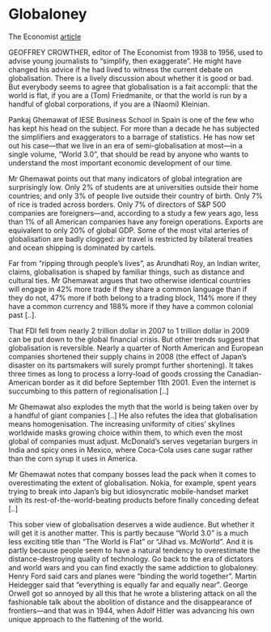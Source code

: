 # Globaloney

The Economist [article](http://www.economist.com/node/18584204?story_id=18584204)

GEOFFREY CROWTHER, editor of The Economist from 1938 to 1956, used to
advise young journalists to “simplify, then exaggerate”. He might have
changed his advice if he had lived to witness the current debate on
globalisation. There is a lively discussion about whether it is good
or bad. But everybody seems to agree that globalisation is a fait
accompli: that the world is flat, if you are a (Tom) Friedmanite, or
that the world is run by a handful of global corporations, if you are
a (Naomi) Kleinian.

Pankaj Ghemawat of IESE Business School in Spain is one of the few who
has kept his head on the subject. For more than a decade he has
subjected the simplifiers and exaggerators to a barrage of
statistics. He has now set out his case—that we live in an era of
semi-globalisation at most—in a single volume, “World 3.0”, that
should be read by anyone who wants to understand the most important
economic development of our time.

Mr Ghemawat points out that many indicators of global integration are
surprisingly low. Only 2% of students are at universities outside
their home countries; and only 3% of people live outside their country
of birth. Only 7% of rice is traded across borders. Only 7% of
directors of S&P 500 companies are foreigners—and, according to a
study a few years ago, less than 1% of all American companies have any
foreign operations. Exports are equivalent to only 20% of global
GDP. Some of the most vital arteries of globalisation are badly
clogged: air travel is restricted by bilateral treaties and ocean
shipping is dominated by cartels.

Far from “ripping through people’s lives”, as Arundhati Roy, an Indian
writer, claims, globalisation is shaped by familiar things, such as
distance and cultural ties. Mr Ghemawat argues that two otherwise
identical countries will engage in 42% more trade if they share a
common language than if they do not, 47% more if both belong to a
trading block, 114% more if they have a common currency and 188% more
if they have a common colonial past [..].

That FDI fell from nearly 2 trillion dollar in 2007 to 1 trillion
dollar in 2009 can be put down to the global financial crisis. But
other trends suggest that globalisation is reversible. Nearly a
quarter of North American and European companies shortened their
supply chains in 2008 (the effect of Japan’s disaster on its
partsmakers will surely prompt further shortening). It takes three
times as long to process a lorry-load of goods crossing the
Canadian-American border as it did before September 11th 2001. Even
the internet is succumbing to this pattern of regionalisation [..]

Mr Ghemawat also explodes the myth that the world is being taken over
by a handful of giant companies [..] He also refutes the idea that
globalisation means homogenisation. The increasing uniformity of
cities’ skylines worldwide masks growing choice within them, to which
even the most global of companies must adjust. McDonald’s serves
vegetarian burgers in India and spicy ones in Mexico, where Coca-Cola
uses cane sugar rather than the corn syrup it uses in America.

Mr Ghemawat notes that company bosses lead the pack when it comes to
overestimating the extent of globalisation. Nokia, for example, spent
years trying to break into Japan’s big but idiosyncratic
mobile-handset market with its rest-of-the-world-beating products
before finally conceding defeat [..]

This sober view of globalisation deserves a wide audience. But whether
it will get it is another matter. This is partly because “World 3.0”
is a much less exciting title than “The World is Flat” or “Jihad
vs. McWorld”. And it is partly because people seem to have a natural
tendency to overestimate the distance-destroying quality of
technology. Go back to the era of dictators and world wars and you can
find exactly the same addiction to globaloney. Henry Ford said cars
and planes were “binding the world together”. Martin Heidegger said
that “everything is equally far and equally near”. George Orwell got
so annoyed by all this that he wrote a blistering attack on all the
fashionable talk about the abolition of distance and the disappearance
of frontiers—and that was in 1944, when Adolf Hitler was advancing his
own unique approach to the flattening of the world.
